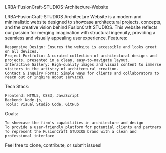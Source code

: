 LRBA-FusionCraft-STUDIOS-Architecture-Website

LRBA-FusionCraft-STUDIOS Architecture Website is a modern and minimalistic website designed to showcase architectural projects, concepts, and the creative vision behind FusionCraft STUDIOS. This website reflects our passion for merging imagination with structural ingenuity, providing a seamless and visually appealing user experience.
Features:

    Responsive Design: Ensures the website is accessible and looks great on all devices.
    Project Portfolio: A curated collection of architectural designs and projects, presented in a clean, easy-to-navigate layout.
    Interactive Gallery: High-quality images and visual content to immerse visitors in the artistry of architectural creation.
    Contact & Inquiry Forms: Simple ways for clients and collaborators to reach out or inquire about services.

Tech Stack:

    Frontend: HTML5, CSS3, JavaScript
    Backend: Node.js, 
    Tools: Visual Studio Code, GitHub

Goals:

    To showcase the firm's capabilities in architecture and design
    To provide a user-friendly platform for potential clients and partners
    To represent the FusionCraft STUDIOS brand with a clean and professional interface

Feel free to clone, contribute, or submit issues!
